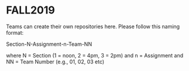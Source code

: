 # FALL2019

Teams can create their own repositories here.  Please follow this naming format:

Section-N-Assignment-n-Team-NN

where N = Section (1 = noon, 2 = 4pm, 3 = 2pm)
and n = Assignment
and NN = Team Number (e.g., 01, 02, 03 etc)

